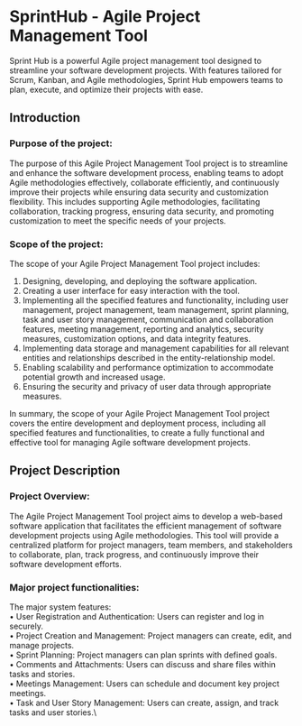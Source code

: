 # SprintHub - Agile Project Management Tool
Sprint Hub is a powerful Agile project management tool designed to streamline your software development projects. With features tailored for Scrum, Kanban, and Agile methodologies, Sprint Hub empowers teams to plan, execute, and optimize their projects with ease.

## Introduction
### Purpose of the project:
The purpose of this Agile Project Management Tool project is to streamline and enhance the software development process, enabling teams to adopt Agile methodologies effectively, collaborate efficiently, and continuously improve their projects while ensuring data security and customization flexibility. This includes supporting Agile methodologies, facilitating collaboration, tracking progress, ensuring data security, and promoting customization to meet the specific needs of your projects.

### Scope of the project:
The scope of your Agile Project Management Tool project includes:
1.	Designing, developing, and deploying the software application.
2.	Creating a user interface for easy interaction with the tool.
3.	Implementing all the specified features and functionality, including user management, project management, team management, sprint planning, task and user story management, communication and collaboration features, meeting management, reporting and analytics, security measures, customization options, and data integrity features.
4.	Implementing data storage and management capabilities for all relevant entities and relationships described in the entity-relationship model.
5.	Enabling scalability and performance optimization to accommodate potential growth and increased usage.
6.	Ensuring the security and privacy of user data through appropriate measures.

In summary, the scope of your Agile Project Management Tool project covers the entire development and deployment process, including all specified features and functionalities, to create a fully functional and effective tool for managing Agile software development projects.

## Project Description
### Project Overview:
The Agile Project Management Tool project aims to develop a web-based software application that facilitates the efficient management of software development projects using Agile methodologies. This tool will provide a centralized platform for project managers, team members, and stakeholders to collaborate, plan, track progress, and continuously improve their software development efforts.

### Major project functionalities:
The major system features:\
•	User Registration and Authentication: Users can register and log in securely.\
•	Project Creation and Management: Project managers can create, edit, and manage projects.\
•	Sprint Planning: Project managers can plan sprints with defined goals.\
•	Comments and Attachments: Users can discuss and share files within tasks and stories.\
•	Meetings Management: Users can schedule and document key project meetings.\
•	Task and User Story Management: Users can create, assign, and track tasks and user stories.\
